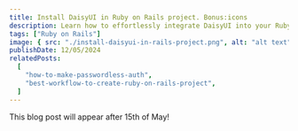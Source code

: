 ```yaml
---
title: Install DaisyUI in Ruby on Rails project. Bonus:icons
description: Learn how to effortlessly integrate DaisyUI into your Ruby on Rails project, elevating your web development with sleek design components. Discover the added bonus of incorporating icons for enhanced visual appeal. Follow our step-by-step guide for seamless implementation and optimize your project for search engines with this SEO-friendly approach.
tags: ["Ruby on Rails"]
image: { src: "./install-daisyui-in-rails-project.png", alt: "alt text" }
publishDate: 12/05/2024
relatedPosts:
  [
    "how-to-make-passwordless-auth",
    "best-workflow-to-create-ruby-on-rails-project",
  ]
---
```


This blog post will appear after 15th of May!
